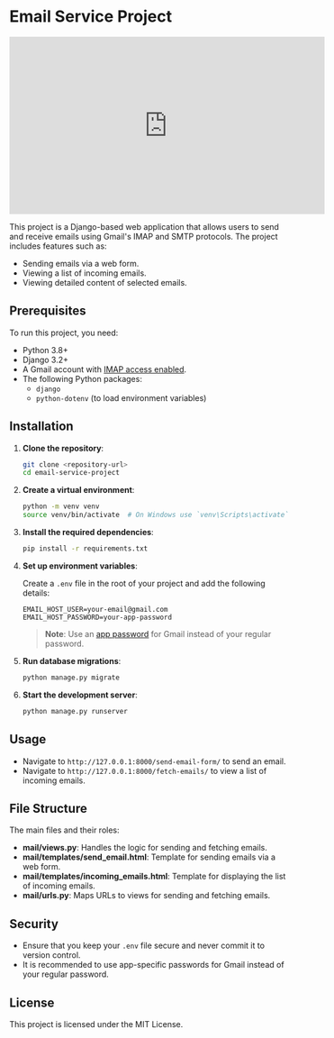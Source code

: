 
# Email Service Project

<iframe width="560" height="315" src="https://skrinshoter.ru/vSOCoeKV1op" frameborder="0" allow="accelerometer; autoplay; clipboard-write; encrypted-media; gyroscope; picture-in-picture" allowfullscreen></iframe>


This project is a Django-based web application that allows users to send and receive emails using Gmail's IMAP and SMTP protocols. The project includes features such as:

- Sending emails via a web form.
- Viewing a list of incoming emails.
- Viewing detailed content of selected emails.

## Prerequisites

To run this project, you need:

- Python 3.8+
- Django 3.2+
- A Gmail account with [IMAP access enabled](https://support.google.com/mail/answer/7126229?hl=en).
- The following Python packages:
  - `django`
  - `python-dotenv` (to load environment variables)

## Installation

1. **Clone the repository**:

   ```bash
   git clone <repository-url>
   cd email-service-project
   ```

2. **Create a virtual environment**:

   ```bash
   python -m venv venv
   source venv/bin/activate  # On Windows use `venv\Scripts\activate`
   ```

3. **Install the required dependencies**:

   ```bash
   pip install -r requirements.txt
   ```

4. **Set up environment variables**:

   Create a `.env` file in the root of your project and add the following details:

   ```
   EMAIL_HOST_USER=your-email@gmail.com
   EMAIL_HOST_PASSWORD=your-app-password
   ```

   > **Note**: Use an [app password](https://support.google.com/accounts/answer/185833?hl=en) for Gmail instead of your regular password.

5. **Run database migrations**:

   ```bash
   python manage.py migrate
   ```

6. **Start the development server**:

   ```bash
   python manage.py runserver
   ```

## Usage

- Navigate to `http://127.0.0.1:8000/send-email-form/` to send an email.
- Navigate to `http://127.0.0.1:8000/fetch-emails/` to view a list of incoming emails.

## File Structure

The main files and their roles:

- **mail/views.py**: Handles the logic for sending and fetching emails.
- **mail/templates/send_email.html**: Template for sending emails via a web form.
- **mail/templates/incoming_emails.html**: Template for displaying the list of incoming emails.
- **mail/urls.py**: Maps URLs to views for sending and fetching emails.

## Security

- Ensure that you keep your `.env` file secure and never commit it to version control.
- It is recommended to use app-specific passwords for Gmail instead of your regular password.

## License

This project is licensed under the MIT License.
